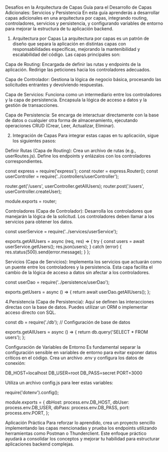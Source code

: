 Desafíos en la Arquitectura de Capas
Guía para el Desarrollo de Capas Adicionales: Servicios y Persistencia
En esta guía aprenderás a desarrollar capas adicionales en una arquitectura por capas, integrando routing, controladores, servicios y persistencia, y configurando variables de entorno para mejorar la estructura de tu aplicación backend.

1. Arquitectura por Capas
La arquitectura por capas es un patrón de diseño que separa la aplicación en distintas capas con responsabilidades específicas, mejorando la mantenibilidad y escalabilidad del código. Las capas principales son:

Capa de Routing: Encargada de definir las rutas y endpoints de la aplicación. Redirige las peticiones hacia los controladores adecuados.

Capa de Controlador: Gestiona la lógica de negocio básica, procesando las solicitudes entrantes y devolviendo respuestas.

Capa de Servicios: Funciona como un intermediario entre los controladores y la capa de persistencia. Encapsula la lógica de acceso a datos y la gestión de transacciones.

Capa de Persistencia: Se encarga de interactuar directamente con la base de datos o cualquier otra forma de almacenamiento, ejecutando operaciones CRUD (Crear, Leer, Actualizar, Eliminar).

2. Integración de Capas
Para integrar estas capas en tu aplicación, sigue los siguientes pasos:

Definir Rutas (Capa de Routing): Crea un archivo de rutas (e.g., userRoutes.js). Define los endpoints y enlázalos con los controladores correspondientes.

const express = require('express'); const router = express.Router(); const userController = require('../controllers/userController');

router.get('/users', userController.getAllUsers); router.post('/users', userController.createUser);

module.exports = router;

Controladores (Capa de Controlador): Desarrolla los controladores que manejarán la lógica de la solicitud. Los controladores deben llamar a los servicios para obtener los datos.

const userService = require('../services/userService');

exports.getAllUsers = async (req, res) => { try { const users = await userService.getUsers(); res.json(users); } catch (error) { res.status(500).send(error.message); } };

Servicios (Capa de Servicios): Implementa los servicios que actuarán como un puente entre los controladores y la persistencia. Esta capa facilita el cambio de la lógica de acceso a datos sin afectar a los controladores.

const userDao = require('../persistence/userDao');

exports.getUsers = async () => { return await userDao.getAllUsers(); };

4.Persistencia (Capa de Persistencia): Aquí se definen las interacciones directas con la base de datos. Puedes utilizar un ORM o implementar acceso directo con SQL.

const db = require('./db'); // Configuración de base de datos

exports.getAllUsers = async () => { return db.query('SELECT * FROM users'); };

Configuración de Variables de Entorno
Es fundamental separar la configuración sensible en variables de entorno para evitar exponer datos críticos en el código. Crea un archivo .env y configura los datos de conexión:

DB_HOST=localhost DB_USER=root DB_PASS=secret PORT=3000

Utiliza un archivo config.js para leer estas variables:

require('dotenv').config();

module.exports = { dbHost: process.env.DB_HOST, dbUser: process.env.DB_USER, dbPass: process.env.DB_PASS, port: process.env.PORT, };

Aplicación Práctica
Para reforzar lo aprendido, crea un proyecto sencillo implementando las capas mencionadas y prueba los endpoints utilizando herramientas como Postman o Thunderclient. Este enfoque práctico ayudará a consolidar los conceptos y mejorar tu habilidad para estructurar aplicaciones backend complejas.
